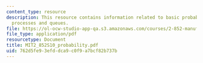 ```yaml
---
content_type: resource
description: This resource contains information related to basic probability, markov
  processes and queues.
file: https://ol-ocw-studio-app-qa.s3.amazonaws.com/courses/2-852-manufacturing-systems-analysis-spring-2010/762d5fe93efddca9c0f9a7bcf82b737b_MIT2_852S10_probability.pdf
file_type: application/pdf
resourcetype: Document
title: MIT2_852S10_probability.pdf
uid: 762d5fe9-3efd-dca9-c0f9-a7bcf82b737b
---
```

